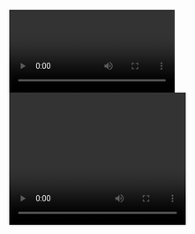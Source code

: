 ![Vidéo de démonstration](../memes_project/src/assets/20240807_201223.mp4)
<video width="320" height="240" controls>
  <source src="../memes_project/src/assets/20240807_201223.mp4" type="video/mp4">
  Your browser does not support the video tag.
</video>
